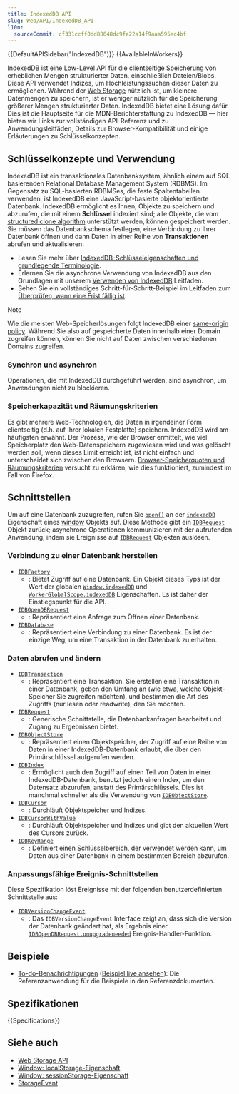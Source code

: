 ```yaml
---
title: IndexedDB API
slug: Web/API/IndexedDB_API
l10n:
  sourceCommit: cf331ccff0dd88648dc9fe22a14f9aaa595ec4bf
---
```


{{DefaultAPISidebar("IndexedDB")}} {{AvailableInWorkers}}

IndexedDB ist eine Low-Level API für die clientseitige Speicherung von erheblichen Mengen strukturierter Daten, einschließlich Dateien/Blobs. Diese API verwendet Indizes, um Hochleistungssuchen dieser Daten zu ermöglichen. Während der [Web Storage](/de/docs/Web/API/Web_Storage_API) nützlich ist, um kleinere Datenmengen zu speichern, ist er weniger nützlich für die Speicherung größerer Mengen strukturierter Daten. IndexedDB bietet eine Lösung dafür. Dies ist die Hauptseite für die MDN-Berichterstattung zu IndexedDB — hier bieten wir Links zur vollständigen API-Referenz und zu Anwendungsleitfäden, Details zur Browser-Kompatibilität und einige Erläuterungen zu Schlüsselkonzepten.

## Schlüsselkonzepte und Verwendung

IndexedDB ist ein transaktionales Datenbanksystem, ähnlich einem auf SQL basierenden Relational Database Management System (RDBMS). Im Gegensatz zu SQL-basierten RDBMSes, die feste Spaltentabellen verwenden, ist IndexedDB eine JavaScript-basierte objektorientierte Datenbank. IndexedDB ermöglicht es Ihnen, Objekte zu speichern und abzurufen, die mit einem **Schlüssel** indexiert sind; alle Objekte, die vom [structured clone algorithm](/de/docs/Web/API/Web_Workers_API/Structured_clone_algorithm) unterstützt werden, können gespeichert werden. Sie müssen das Datenbankschema festlegen, eine Verbindung zu Ihrer Datenbank öffnen und dann Daten in einer Reihe von **Transaktionen** abrufen und aktualisieren.

- Lesen Sie mehr über [IndexedDB-Schlüsseleigenschaften und grundlegende Terminologie](/de/docs/Web/API/IndexedDB_API/Basic_Terminology).
- Erlernen Sie die asynchrone Verwendung von IndexedDB aus den Grundlagen mit unserem [Verwenden von IndexedDB](/de/docs/Web/API/IndexedDB_API/Using_IndexedDB) Leitfaden.
- Sehen Sie ein vollständiges Schritt-für-Schritt-Beispiel im Leitfaden zum [Überprüfen, wann eine Frist fällig ist](/de/docs/Web/API/IndexedDB_API/Checking_when_a_deadline_is_due).

> [!NOTE]
> Wie die meisten Web-Speicherlösungen folgt IndexedDB einer [same-origin policy](https://www.w3.org/Security/wiki/Same_Origin_Policy). Während Sie also auf gespeicherte Daten innerhalb einer Domain zugreifen können, können Sie nicht auf Daten zwischen verschiedenen Domains zugreifen.

### Synchron und asynchron

Operationen, die mit IndexedDB durchgeführt werden, sind asynchron, um Anwendungen nicht zu blockieren.

### Speicherkapazität und Räumungskriterien

Es gibt mehrere Web-Technologien, die Daten in irgendeiner Form clientseitig (d.h. auf Ihrer lokalen Festplatte) speichern. IndexedDB wird am häufigsten erwähnt. Der Prozess, wie der Browser ermittelt, wie viel Speicherplatz den Web-Datenspeichern zugewiesen wird und was gelöscht werden soll, wenn dieses Limit erreicht ist, ist nicht einfach und unterscheidet sich zwischen den Browsern. [Browser-Speicherquoten und Räumungskriterien](/de/docs/Web/API/Storage_API/Storage_quotas_and_eviction_criteria) versucht zu erklären, wie dies funktioniert, zumindest im Fall von Firefox.

## Schnittstellen

Um auf eine Datenbank zuzugreifen, rufen Sie [`open()`](/de/docs/Web/API/IDBFactory/open) an der [`indexedDB`](/de/docs/Web/API/Window/indexedDB) Eigenschaft eines [window](/de/docs/Web/API/Window) Objekts auf. Diese Methode gibt ein [`IDBRequest`](/de/docs/Web/API/IDBRequest) Objekt zurück; asynchrone Operationen kommunizieren mit der aufrufenden Anwendung, indem sie Ereignisse auf [`IDBRequest`](/de/docs/Web/API/IDBRequest) Objekten auslösen.

### Verbindung zu einer Datenbank herstellen

- [`IDBFactory`](/de/docs/Web/API/IDBFactory)
  - : Bietet Zugriff auf eine Datenbank. Ein Objekt dieses Typs ist der Wert der globalen [`Window.indexedDB`](/de/docs/Web/API/Window/indexedDB) und [`WorkerGlobalScope.indexedDB`](/de/docs/Web/API/WorkerGlobalScope/indexedDB) Eigenschaften. Es ist daher der Einstiegspunkt für die API.
- [`IDBOpenDBRequest`](/de/docs/Web/API/IDBOpenDBRequest)
  - : Repräsentiert eine Anfrage zum Öffnen einer Datenbank.
- [`IDBDatabase`](/de/docs/Web/API/IDBDatabase)
  - : Repräsentiert eine Verbindung zu einer Datenbank. Es ist der einzige Weg, um eine Transaktion in der Datenbank zu erhalten.

### Daten abrufen und ändern

- [`IDBTransaction`](/de/docs/Web/API/IDBTransaction)
  - : Repräsentiert eine Transaktion. Sie erstellen eine Transaktion in einer Datenbank, geben den Umfang an (wie etwa, welche Objekt-Speicher Sie zugreifen möchten), und bestimmen die Art des Zugriffs (nur lesen oder readwrite), den Sie möchten.
- [`IDBRequest`](/de/docs/Web/API/IDBRequest)
  - : Generische Schnittstelle, die Datenbankanfragen bearbeitet und Zugang zu Ergebnissen bietet.
- [`IDBObjectStore`](/de/docs/Web/API/IDBObjectStore)
  - : Repräsentiert einen Objektspeicher, der Zugriff auf eine Reihe von Daten in einer IndexedDB-Datenbank erlaubt, die über den Primärschlüssel aufgerufen werden.
- [`IDBIndex`](/de/docs/Web/API/IDBIndex)
  - : Ermöglicht auch den Zugriff auf einen Teil von Daten in einer IndexedDB-Datenbank, benutzt jedoch einen Index, um den Datensatz abzurufen, anstatt des Primärschlüssels. Dies ist manchmal schneller als die Verwendung von [`IDBObjectStore`](/de/docs/Web/API/IDBObjectStore).
- [`IDBCursor`](/de/docs/Web/API/IDBCursor)
  - : Durchläuft Objektspeicher und Indizes.
- [`IDBCursorWithValue`](/de/docs/Web/API/IDBCursorWithValue)
  - : Durchläuft Objektspeicher und Indizes und gibt den aktuellen Wert des Cursors zurück.
- [`IDBKeyRange`](/de/docs/Web/API/IDBKeyRange)
  - : Definiert einen Schlüsselbereich, der verwendet werden kann, um Daten aus einer Datenbank in einem bestimmten Bereich abzurufen.

### Anpassungsfähige Ereignis-Schnittstellen

Diese Spezifikation löst Ereignisse mit der folgenden benutzerdefinierten Schnittstelle aus:

- [`IDBVersionChangeEvent`](/de/docs/Web/API/IDBVersionChangeEvent)
  - : Das `IDBVersionChangeEvent` Interface zeigt an, dass sich die Version der Datenbank geändert hat, als Ergebnis einer [`IDBOpenDBRequest.onupgradeneeded`](/de/docs/Web/API/IDBOpenDBRequest/upgradeneeded_event) Ereignis-Handler-Funktion.

## Beispiele

- [To-do-Benachrichtigungen](https://github.com/mdn/dom-examples/tree/main/to-do-notifications) ([Beispiel live ansehen](https://mdn.github.io/dom-examples/to-do-notifications/)): Die Referenzanwendung für die Beispiele in den Referenzdokumenten.

## Spezifikationen

{{Specifications}}

## Siehe auch

- [Web Storage API](/de/docs/Web/API/Web_Storage_API)
- [Window: localStorage-Eigenschaft](/de/docs/Web/API/Window/localStorage)
- [Window: sessionStorage-Eigenschaft](/de/docs/Web/API/Window/sessionStorage)
- [StorageEvent](/de/docs/Web/API/StorageEvent)
